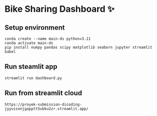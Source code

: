 # Bike Sharing Dashboard ✨

## Setup environment
```
conda create --name main-ds python=3.11
conda activate main-ds
pip install numpy pandas scipy matplotlib seaborn jupyter streamlit babel
```

## Run steamlit app
```
streamlit run dashboard.py
```
## Run from streamlit cloud
```
https://proyek-submission-dicoding-jyyuisnnjgapptt5ubku2zr.streamlit.app/

```
